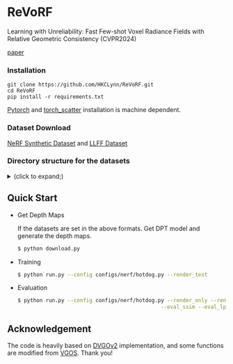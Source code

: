 # ReVoRF

Learning with Unreliability: Fast Few-shot Voxel Radiance Fields with Relative Geometric Consistency (CVPR2024)

[paper](https://arxiv.org/pdf/2403.17638v1)


### Installation
```
git clone https://github.com/HKCLynn/ReVoRF.git
cd ReVoRF
pip install -r requirements.txt
```
[Pytorch](https://pytorch.org/) and [torch_scatter](https://github.com/rusty1s/pytorch_scatter) installation is machine dependent.

### Dataset Download
[NeRF Synthetic Dataset](https://drive.google.com/drive/folders/128yBriW1IG_3NJ5Rp7APSTZsJqdJdfc1) and [LLFF Dataset](https://drive.google.com/drive/folders/128yBriW1IG_3NJ5Rp7APSTZsJqdJdfc1)

### Directory structure for the datasets

<details>
  <summary> (click to expand;) </summary>

    data
    ├── nerf_synthetic     
    │   └── [chair|drums|ficus|hotdog|lego|materials|mic|ship]
    │       ├── [train|val|test]
    │       │   └── r_*.png
    │       └── transforms_[train|val|test].json
    │
    ├── nerf_llff_data     
        └── [fern|flower|fortress|horns|leaves|orchids|room|trex]
</details>


## Quick Start

- Get Depth Maps
	

	If the datasets are set in the above formats. Get DPT model and generate the depth maps. 
	```bash
	$ python download.py
	```

- Training
    ```bash
    $ python run.py --config configs/nerf/hotdog.py --render_test
    ```
    
- Evaluation
  
    ```bash
    $ python run.py --config configs/nerf/hotdog.py --render_only --render_test \
                                                  --eval_ssim --eval_lpips_vgg
    ```

## Acknowledgement
The code is heavily based on [DVGOv2](https://github.com/sunset1995/DirectVoxGO) implementation, and some functions are modified from [VGOS](https://github.com/SJoJoK/VGOS). Thank you!
